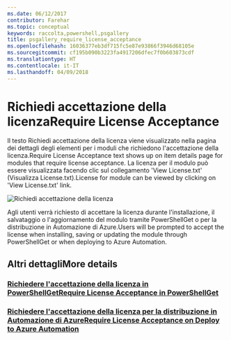 ```yaml
---
ms.date: 06/12/2017
contributor: Farehar
ms.topic: conceptual
keywords: raccolta,powershell,psgallery
title: psgallery_require_license_acceptance
ms.openlocfilehash: 16036377eb3df715fc5e87e93866f3946d68105e
ms.sourcegitcommit: cf195b090b3223fa4917206dfec7f0b603873cdf
ms.translationtype: HT
ms.contentlocale: it-IT
ms.lasthandoff: 04/09/2018
---
```

<a name="require-license-acceptance"></a><span data-ttu-id="1a734-103">Richiedi accettazione della licenza</span><span class="sxs-lookup"><span data-stu-id="1a734-103">Require License Acceptance</span></span>
===========================

<span data-ttu-id="1a734-104">Il testo Richiedi accettazione della licenza viene visualizzato nella pagina dei dettagli degli elementi per i moduli che richiedono l'accettazione della licenza.</span><span class="sxs-lookup"><span data-stu-id="1a734-104">Require License Acceptance text shows up on item details page for modules that require license acceptance.</span></span> <span data-ttu-id="1a734-105">La licenza per il modulo può essere visualizzata facendo clic sul collegamento 'View License.txt' (Visualizza License.txt).</span><span class="sxs-lookup"><span data-stu-id="1a734-105">License for module can be viewed by clicking on 'View License.txt' link.</span></span>

![Richiedi accettazione della licenza](Images/RequireLicenseAcceptance.png)

<span data-ttu-id="1a734-107">Agli utenti verrà richiesto di accettare la licenza durante l'installazione, il salvataggio o l'aggiornamento del modulo tramite PowerShellGet o per la distribuzione in Automazione di Azure.</span><span class="sxs-lookup"><span data-stu-id="1a734-107">Users will be prompted to accept the license when installing, saving or updating the module through PowerShellGet or when deploying to Azure Automation.</span></span>

## <a name="more-details"></a><span data-ttu-id="1a734-108">Altri dettagli</span><span class="sxs-lookup"><span data-stu-id="1a734-108">More details</span></span>
### <a name="require-license-acceptance-in-powershellgetpsgetmodulerequirelicenseacceptancemd"></a>[<span data-ttu-id="1a734-109">Richiedere l'accettazione della licenza in PowerShellGet</span><span class="sxs-lookup"><span data-stu-id="1a734-109">Require License Acceptance in PowerShellGet</span></span>](../psget/module/RequireLicenseAcceptance.md)
### <a name="require-license-acceptance-on-deploy-to-azure-automationpsgallerydeploytoazureautomationrequirelicenseacceptancemd"></a>[<span data-ttu-id="1a734-110">Richiedere l'accettazione della licenza per la distribuzione in Automazione di Azure</span><span class="sxs-lookup"><span data-stu-id="1a734-110">Require License Acceptance on Deploy to Azure Automation</span></span>](psgallery_deploy_to_azure_automation_requireLicenseAcceptance.md)